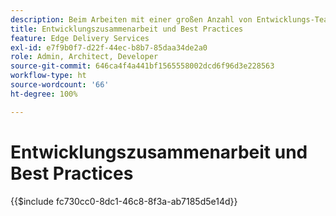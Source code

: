 ```yaml
---
description: Beim Arbeiten mit einer großen Anzahl von Entwicklungs-Teams in vielen Projekten und Organisationen haben wir festgestellt, dass es nützlich ist, einige unserer Einblicke zu sammeln. Einige davon beziehen sich auf AEM, aber die meisten beziehen sich auf die Entwicklung von Frontend für allgemeine Zwecke oder sind nur allgemeine Richtlinien zur Zusammenarbeit in einem Entwickler-Team.
title: Entwicklungszusammenarbeit und Best Practices
feature: Edge Delivery Services
exl-id: e7f9b0f7-d22f-44ec-b8b7-85daa34de2a0
role: Admin, Architect, Developer
source-git-commit: 646ca4f4a441bf1565558002dcd6f96d3e228563
workflow-type: ht
source-wordcount: '66'
ht-degree: 100%

---
```


# Entwicklungszusammenarbeit und Best Practices

{{$include fc730cc0-8dc1-46c8-8f3a-ab7185d5e14d}}
